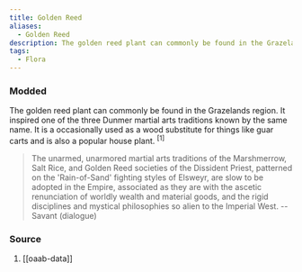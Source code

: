 ```yaml
---
title: Golden Reed
aliases:
  - Golden Reed
description: The golden reed plant can commonly be found in the Grazelands region.
tags:
  - Flora
---
```

### Modded
The golden reed plant can commonly be found in the Grazelands region. It inspired one of the three Dunmer martial arts traditions known by the same name. It is a occasionally used as a wood substitute for things like guar carts and is also a popular house plant. <sup>[1]</sup>

> The unarmed, unarmored martial arts traditions of the Marshmerrow, Salt Rice, and Golden Reed societies of the Dissident Priest, patterned on the 'Rain-of-Sand' fighting styles of Elsweyr, are slow to be adopted in the Empire, associated as they are with the ascetic renunciation of worldly wealth and material goods, and the rigid disciplines and mystical philosophies so alien to the Imperial West.
> -- Savant (dialogue)
### Source
1. [[oaab-data]]